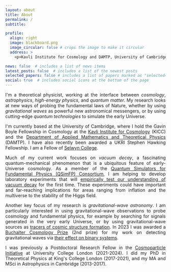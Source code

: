 ```yaml
---
layout: about
title: About
permalink: /
subtitle: 

profile:
  align: right
  image: blackboard.png
  image_circular: false # crops the image to make it circular
  address: >
    <p>Kavli Institute for Cosmology and DAMTP, University of Cambridge, Cambridge, UK</p>

news: false  # includes a list of news items
latest_posts: false  # includes a list of the newest posts
selected_papers: false # includes a list of papers marked as "selected={true}"
social: true  # includes social icons at the bottom of the page
---
```


<div style="text-align: justify">
<p>
I'm a theoretical physicist, working at the interface between <em>cosmology</em>, <em>astrophysics</em>, <em>high-energy physics</em>, and <em>quantum matter</em>. My research looks at new ways of probing the fundamental laws of Nature, whether by using <em>gravitational waves</em> as powerful new astronomical messengers, or by using cutting-edge <em>quantum technologies</em> to simulate the early Universe.
</p>

<p>
I'm currently based at the University of Cambridge, where I hold the Gavin Boyle Fellowship in Cosmology at the <a href="https://www.kicc.cam.ac.uk/">Kavli Institute for Cosmology</a> (KICC) and the <a href="https://www.damtp.cam.ac.uk/">Department of Applied Mathematics and Theoretical Physics</a> (DAMTP).
I have also recently been awarded a UKRI Stephen Hawking Fellowship.
I am a Fellow of <a href="https://www.sel.cam.ac.uk/">Selwyn College</a>.
</p>

<p>
Much of my current work focuses on <em>vacuum decay</em>, a fascinating quantum-mechanical phenomenon that is a ubiquitous feature of early-Universe cosmology. As a member of the <a href="https://qsimfp.org/">Quantum Simulators for Fundamental Physics (QSimFP) Consortium</a>, I am helping to develop laboratory experiments that will <a href="https://doi.org/10.1103/PhysRevD.109.023506">empirically test our understanding of vacuum decay</a> for the first time. These experiments could have important and far-reaching implications for areas ranging from inflation and the multiverse to the stability of the Higgs field.
</p>

<p>
Another key focus of my research is <em>gravitational-wave astronomy</em>. I am particularly interested in using gravitational-wave observations to probe cosmology and fundamental physics, for example by searching for signals generated in the very early Universe, or by using gravitational-wave sources as <a href="https://inspirehep.net/literature/2127416">tracers of cosmic structure formation</a>. In 2023 I was awarded a <a href="http://www.buchaltercosmologyprize.org/">Buchalter Cosmology Prize</a> (2nd prize) for my work on detecting gravitational waves via <a href="https://doi.org/10.1103/PhysRevLett.128.101103">their effect on binary systems</a>.
</p>

<p>
I was previously a Postdoctoral Research Fellow in the <a href="https://www.ucl.ac.uk/cosmoparticle">Cosmoparticle Initiative</a> at University College London (2021-2024). I did my PhD in Theoretical Physics at King's College London (2017-2021), and my MA and MSci in Astrophysics in Cambridge (2013-2017).
</p>
</div>

